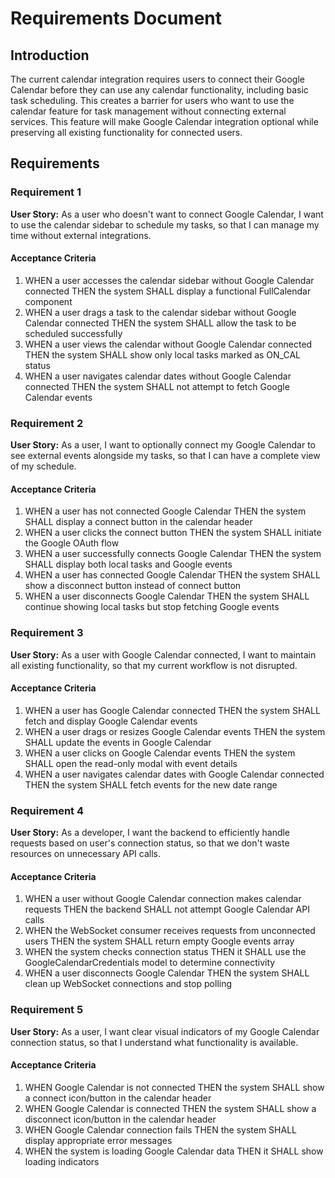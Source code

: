 # Requirements Document

## Introduction

The current calendar integration requires users to connect their Google Calendar before they can use any calendar functionality, including basic task scheduling. This creates a barrier for users who want to use the calendar feature for task management without connecting external services. This feature will make Google Calendar integration optional while preserving all existing functionality for connected users.

## Requirements

### Requirement 1

**User Story:** As a user who doesn't want to connect Google Calendar, I want to use the calendar sidebar to schedule my tasks, so that I can manage my time without external integrations.

#### Acceptance Criteria

1. WHEN a user accesses the calendar sidebar without Google Calendar connected THEN the system SHALL display a functional FullCalendar component
2. WHEN a user drags a task to the calendar sidebar without Google Calendar connected THEN the system SHALL allow the task to be scheduled successfully
3. WHEN a user views the calendar without Google Calendar connected THEN the system SHALL show only local tasks marked as ON_CAL status
4. WHEN a user navigates calendar dates without Google Calendar connected THEN the system SHALL not attempt to fetch Google Calendar events

### Requirement 2

**User Story:** As a user, I want to optionally connect my Google Calendar to see external events alongside my tasks, so that I can have a complete view of my schedule.

#### Acceptance Criteria

1. WHEN a user has not connected Google Calendar THEN the system SHALL display a connect button in the calendar header
2. WHEN a user clicks the connect button THEN the system SHALL initiate the Google OAuth flow
3. WHEN a user successfully connects Google Calendar THEN the system SHALL display both local tasks and Google events
4. WHEN a user has connected Google Calendar THEN the system SHALL show a disconnect button instead of connect button
5. WHEN a user disconnects Google Calendar THEN the system SHALL continue showing local tasks but stop fetching Google events

### Requirement 3

**User Story:** As a user with Google Calendar connected, I want to maintain all existing functionality, so that my current workflow is not disrupted.

#### Acceptance Criteria

1. WHEN a user has Google Calendar connected THEN the system SHALL fetch and display Google Calendar events
2. WHEN a user drags or resizes Google Calendar events THEN the system SHALL update the events in Google Calendar
3. WHEN a user clicks on Google Calendar events THEN the system SHALL open the read-only modal with event details
4. WHEN a user navigates calendar dates with Google Calendar connected THEN the system SHALL fetch events for the new date range

### Requirement 4

**User Story:** As a developer, I want the backend to efficiently handle requests based on user's connection status, so that we don't waste resources on unnecessary API calls.

#### Acceptance Criteria

1. WHEN a user without Google Calendar connection makes calendar requests THEN the backend SHALL not attempt Google Calendar API calls
2. WHEN the WebSocket consumer receives requests from unconnected users THEN the system SHALL return empty Google events array
3. WHEN the system checks connection status THEN it SHALL use the GoogleCalendarCredentials model to determine connectivity
4. WHEN a user disconnects Google Calendar THEN the system SHALL clean up WebSocket connections and stop polling

### Requirement 5

**User Story:** As a user, I want clear visual indicators of my Google Calendar connection status, so that I understand what functionality is available.

#### Acceptance Criteria

1. WHEN Google Calendar is not connected THEN the system SHALL show a connect icon/button in the calendar header
2. WHEN Google Calendar is connected THEN the system SHALL show a disconnect icon/button in the calendar header
3. WHEN Google Calendar connection fails THEN the system SHALL display appropriate error messages
4. WHEN the system is loading Google Calendar data THEN it SHALL show loading indicators
